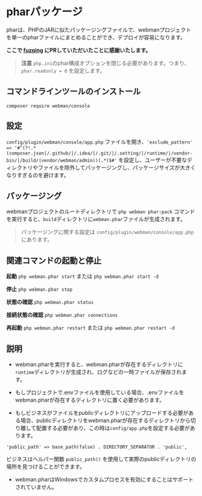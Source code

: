 # pharパッケージ

pharは、PHPのJARに似たパッケージングファイルで、webmanプロジェクトを単一のpharファイルにまとめることができ、デプロイが容易になります。

**ここで [fuzqing](https://github.com/fuzqing) にPRしていただいたことに感謝いたします。**

> **注意**
> `php.ini`のphar構成オプションを閉じる必要があります。つまり、`phar.readonly = 0` を設定します。

## コマンドラインツールのインストール
`composer require webman/console`

## 設定
`config/plugin/webman/console/app.php` ファイルを開き、`'exclude_pattern'   => '#^(?!.*(composer.json|/.github/|/.idea/|/.git/|/.setting/|/runtime/|/vendor-bin/|/build/|vendor/webman/admin))(.*)$#'` を設定し、ユーザーが不要なディレクトリやファイルを除外してパッケージングし、パッケージサイズが大きくなりすぎるのを避けます。

## パッケージング
webmanプロジェクトのルートディレクトリで `php webman phar:pack` コマンドを実行すると、`build`ディレクトリに`webman.phar`ファイルが生成されます。

> パッケージングに関する設定は `config/plugin/webman/console/app.php` にあります。

## 関連コマンドの起動と停止
**起動**
`php webman.phar start` または `php webman.phar start -d`

**停止**
`php webman.phar stop`

**状態の確認**
`php webman.phar status`

**接続状態の確認**
`php webman.phar connections`

**再起動**
`php webman.phar restart` または `php webman.phar restart -d`

## 説明
* webman.pharを実行すると、webman.pharが存在するディレクトリに`runtime`ディレクトリが生成され、ログなどの一時ファイルが保存されます。

* もしプロジェクトで.envファイルを使用している場合、.envファイルをwebman.pharが存在するディレクトリに置く必要があります。

* もしビジネスがファイルをpublicディレクトリにアップロードする必要がある場合、publicディレクトリをwebman.pharが存在するディレクトリから切り離して配置する必要があり、この時は`config/app.php`を設定する必要があります。
```
'public_path' => base_path(false) . DIRECTORY_SEPARATOR . 'public',
```
ビジネスはヘルパー関数 `public_path()` を使用して実際のpublicディレクトリの場所を見つけることができます。

* webman.pharはWindowsでカスタムプロセスを有効にすることはサポートされていません。
